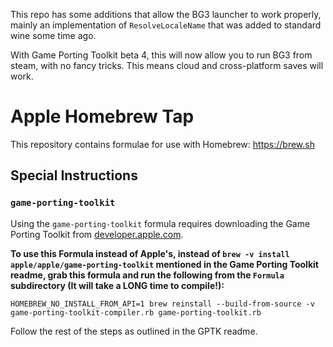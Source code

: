 This repo has some additions that allow the BG3 launcher to work properly, mainly an implementation of `ResolveLocaleName` that was added to standard wine some time ago.

With Game Porting Toolkit beta 4, this will now allow you to run BG3 from steam, with no fancy tricks. This means cloud and cross-platform saves will work.

# Apple Homebrew Tap

This repository contains formulae for use with Homebrew: https://brew.sh

## Special Instructions

### `game-porting-toolkit`

Using the `game-porting-toolkit` formula requires downloading the Game Porting Toolkit from [developer.apple.com](https://developer.apple.com/download/all/?q=game%20porting%20toolkit).

**To use this Formula instead of Apple's, instead of `brew -v install apple/apple/game-porting-toolkit` mentioned in the Game Porting Toolkit readme, grab this formula and run the following from the `Formula` subdirectory (It will take a LONG time to compile!):**

`HOMEBREW_NO_INSTALL_FROM_API=1 brew reinstall --build-from-source -v game-porting-toolkit-compiler.rb game-porting-toolkit.rb`

Follow the rest of the steps as outlined in the GPTK readme.

